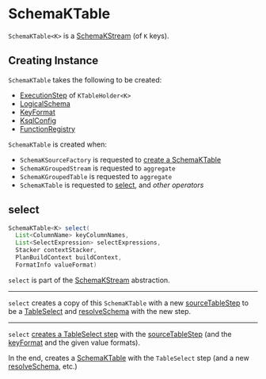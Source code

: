# SchemaKTable

`SchemaKTable<K>` is a [SchemaKStream](SchemaKStream.md) (of `K` keys).

## Creating Instance

`SchemaKTable` takes the following to be created:

* <span id="sourceTableStep"> [ExecutionStep](ExecutionStep.md) of `KTableHolder<K>`
* <span id="schema"> [LogicalSchema](LogicalSchema.md)
* <span id="keyFormat"> [KeyFormat](formats/KeyFormat.md)
* <span id="ksqlConfig"> [KsqlConfig](KsqlConfig.md)
* <span id="functionRegistry"> [FunctionRegistry](FunctionRegistry.md)

`SchemaKTable` is created when:

* `SchemaKSourceFactory` is requested to [create a SchemaKTable](SchemaKSourceFactory.md#schemaKTable)
* `SchemaKGroupedStream` is requested to `aggregate`
* `SchemaKGroupedTable` is requested to `aggregate`
* `SchemaKTable` is requested to [select](#select), and _other operators_

## <span id="select"> select

```java
SchemaKTable<K> select(
  List<ColumnName> keyColumnNames,
  List<SelectExpression> selectExpressions,
  Stacker contextStacker,
  PlanBuildContext buildContext,
  FormatInfo valueFormat)
```

`select` is part of the [SchemaKStream](SchemaKStream.md#select) abstraction.

---

`select` creates a copy of this `SchemaKTable` with a new [sourceTableStep](#sourceTableStep) to be a [TableSelect](TableSelect.md) and [resolveSchema](#resolveSchema) with the new step.

---

`select` [creates a TableSelect step](ExecutionStepFactory.md#tableMapValues) with the [sourceTableStep](#sourceTableStep) (and the [keyFormat](#keyFormat) and the given value formats).

In the end, creates a [SchemaKTable](#creating-instance) with the `TableSelect` step (and a new [resolveSchema](#resolveSchema), etc.)
